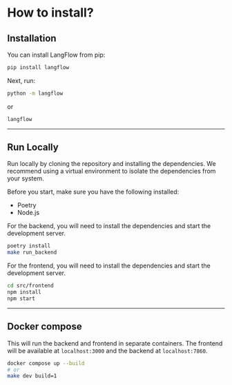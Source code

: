# How to install?

## Installation

You can install LangFlow from pip:

```bash
pip install langflow
```

Next, run:

```bash
python -m langflow
```

or

```bash
langflow
```

---

## Run Locally

Run locally by cloning the repository and installing the dependencies. We recommend using a virtual environment to isolate the dependencies from your system.

Before you start, make sure you have the following installed:

- Poetry
- Node.js

For the backend, you will need to install the dependencies and start the development server.

```bash
poetry install
make run_backend
```

For the frontend, you will need to install the dependencies and start the development server.

```bash
cd src/frontend
npm install
npm start
```

---

## Docker compose

This will run the backend and frontend in separate containers. The frontend will be available at `localhost:3000` and the backend at `localhost:7860`.

```bash
docker compose up --build
# or
make dev build=1
```